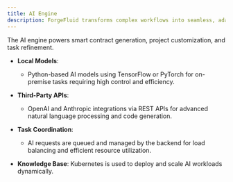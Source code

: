 ```yaml
---
title: AI Engine
description: ForgeFluid transforms complex workflows into seamless, adaptive processes using advanced AI technologies, enabling efficient computational task management across diverse environments.
---
```


The AI engine powers smart contract generation, project customization, and task refinement.

- **Local Models**:

  - Python-based AI models using TensorFlow or PyTorch for on-premise tasks requiring high control and efficiency.

- **Third-Party APIs**:

  - OpenAI and Anthropic integrations via REST APIs for advanced natural language processing and code generation.

- **Task Coordination**:

  - AI requests are queued and managed by the backend for load balancing and efficient resource utilization.

- **Knowledge Base**: Kubernetes is used to deploy and scale AI workloads dynamically.

